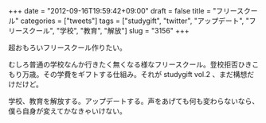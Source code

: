 +++
date = "2012-09-16T19:59:42+09:00"
draft = false
title = "フリースクール"
categories = ["tweets"]
tags = ["studygift", "twitter", "アップデート", "フリースクール", "学校", "教育", "解放"]
slug = "3156"
+++

超おもろいフリースクール作りたい。

むしろ普通の学校なんか行きたく無くなる様なフリースクール。登校拒否ひきこもり万歳。その学費をギフトする仕組み。それが studygift vol.2 、まだ構想だけだけど。

学校、教育を解放する。アップデートする。声をあげても何も変わらないなら、僕ら自身が変えてかなきゃいけない。
